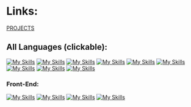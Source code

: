 # Links:
[PROJECTS](https://github.com/ProjectBOSZ)

## All Languages (clickable): 

[![My Skills](https://skillicons.dev/icons?i=angular&theme=dark)](https://github.com/AngularBOSZ)
[![My Skills](https://skillicons.dev/icons?i=c,cpp&theme=dark)](https://github.com/C-CppBOSZ)
[![My Skills](https://skillicons.dev/icons?i=cs&theme=dark)](https://github.com/CsBOSZ)
[![My Skills](https://skillicons.dev/icons?i=dart,flutter&theme=dark)](https://github.com/Dart-FlutterBOSZ)
[![My Skills](https://skillicons.dev/icons?i=java&theme=dark)](https://github.com/JavaBOSZ)
[![My Skills](https://skillicons.dev/icons?i=javascript&theme=dark)](https://github.com/JavaScriptBOSZ)
[![My Skills](https://skillicons.dev/icons?i=react&theme=dark)](https://github.com/ReactBOSZ)
[![My Skills](https://skillicons.dev/icons?i=rust&theme=dark)](https://github.com/RustBOSZ)
[![My Skills](https://skillicons.dev/icons?i=vue&theme=dark)](https://github.com/VueBOSZ)

### Front-End:

[![My Skills](https://skillicons.dev/icons?i=javascript&theme=dark)](https://github.com/JavaScriptBOSZ)
[![My Skills](https://skillicons.dev/icons?i=vue&theme=dark)](https://github.com/VueBOSZ)
[![My Skills](https://skillicons.dev/icons?i=react&theme=dark)](https://github.com/ReactBOSZ)
[![My Skills](https://skillicons.dev/icons?i=angular&theme=dark)](https://github.com/AngularBOSZ)

